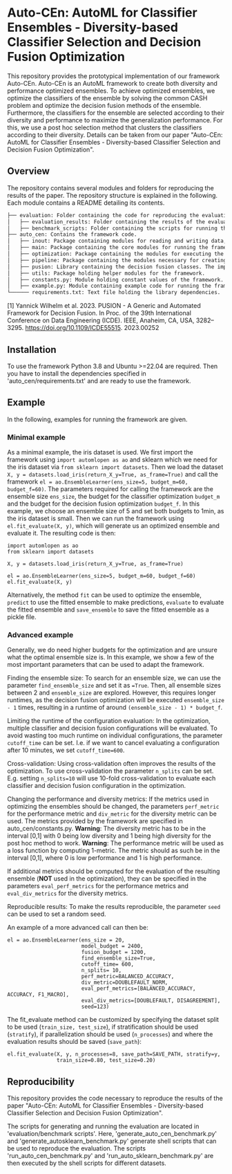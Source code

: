 # Auto-CEn: AutoML for Classifier Ensembles - Diversity-based Classifier Selection and Decision Fusion Optimization 

This repository provides the prototypical implementation of our framework Auto-CEn.
Auto-CEn is an AutoML framework to create both diversity and performance optimized ensembles.
To achieve optimized ensembles, we optimize the classifiers of the ensemble by solving the common CASH problem and optimize the decision fusion methods of the ensemble.
Furthermore, the classifiers for the ensemble are selected according to their diversity and performance to maximize the generalization performance.
For this, we use a post hoc selection method that clusters the classifiers according to their diversity.
Details can be taken from our paper "Auto-CEn: AutoML for Classifier Ensembles - Diversity-based Classifier Selection and Decision Fusion Optimization".

## Overview
The repository contains several modules and folders for reproducing the results of the paper.
The repository structure is explained in the following. Each module contains a README detailing its contents.

```md
├── evaluation: Folder containing the code for reproducing the evaluation results, as well as the results themselves.
│   ├── evaluation_results: Folder containing the results of the evaluation runs.
│   ├── benchmark_scripts: Folder containing the scripts for running the evaluation.
├── auto_cen: Contains the framework code.
│   ├── inout: Package containing modules for reading and writing data, as well as generating evaluation results.
│   ├── main: Package containing the core modules for running the framework, i.e. storing the data, constructing the configuration space and running the ensemble optimization.
│   ├── optimization: Package containing the modules for executing the CASH optimization and the data structure for storing algorithm configurations
│   ├── pipeline: Package containing the modules necessary for creating the automl and ensemble pipeline, i.e. the classification and decision fusion algorithms, the post hoc selection and the evaluation of the configurations.
│   ├── pusion: Library containing the decision fusion classes. The implementation is taken from the pusion paper by Wilhelm et al. [1].
│   ├── utils: Package holding helper modules for the framework.
│   ├── constants.py: Module holding constant values of the framework.
│   ├── example.py: Module containing example code for running the framework.
└────── requirements.txt: Text file holding the library dependencies.
```

[1] Yannick Wilhelm et al. 2023. PUSION - A Generic and Automated Framework for
Decision Fusion. In Proc. of the 39th International Conference on Data Engineering
(ICDE). IEEE, Anaheim, CA, USA, 3282–3295. https://doi.org/10.1109/ICDE55515.
2023.00252

## Installation
To use the framework Python 3.8 and Ubuntu >=22.04 are required.
Then you have to install the dependencies specified in 'auto_cen/requirements.txt' and are ready to use the framework.

## Example
In the following, examples for running the framework are given.

### Minimal example
As a minimal example, the iris dataset is used.
We first import the framework using `import automlopen as ao` and sklearn which we need for the iris dataset via `from sklearn import datasets`.
Then we load the dataset `X, y = datasets.load_iris(return_X_y=True, as_frame=True)` and call the framework `el = ao.EnsembleLearner(ens_size=5, budget_m=60, budget_f=60)`.
The parameters required for calling the framework are the ensemble size `ens_size`, the budget for the classifier optimization `budget_m` and the budget for the decision fusion optimization `budget_f`.
In this example, we choose an ensemble size of 5 and set both budgets to 1min, as the iris dataset is small.
Then we can run the framework using `el.fit_evaluate(X, y)`, which will generate us an optimized ensemble and evaluate it.
The resulting code is then:

	import automlopen as ao
	from sklearn import datasets

	X, y = datasets.load_iris(return_X_y=True, as_frame=True)

	el = ao.EnsembleLearner(ens_size=5, budget_m=60, budget_f=60)
	el.fit_evaluate(X, y)

Alternatively, the method `fit` can be used to optimize the ensemble, `predict` to use the fitted ensemble to make predictions, `evaluate` to evaluate the fitted ensemble and `save_ensemble` to save the fitted ensemble as a pickle file.

### Advanced example
Generally, we do need higher budgets for the optimization and are unsure what the optimal ensemble size is.
In this example, we show a few of the most important parameters that can be used to adapt the framework.

Finding the ensemble size: To search for an ensemble size, we can use the parameter `find_ensemble_size` and set it as `=True`.
Then, all ensemble sizes between 2 and `ensemble_size` are explored.
However, this requires longer runtimes, as the decision fusion optimization will be executed `ensemble_size - 1` times, resulting in a runtime of around `(ensemble_size - 1) * budget_f`.

Limiting the runtime of the configuration evaluation: In the optimization, multiple classifier and decision fusion configurations will be evaluated. To avoid wasting too much runtime on individual configurations, the parameter `cutoff_time` can be set. I.e. if we want to cancel evaluating a configuration after 10 minutes, we set `cutoff_time=600`.

Cross-validation: Using cross-validation often improves the results of the optimization. To use cross-validation the parameter `n_splits` can be set. E.g. setting `n_splits=10` will use 10-fold cross-validation to evaluate each classifier and decision fusion configuration in the optimization.

Changing the performance and diversity metrics: If the metrics used in optimizing the ensembles should be changed, the parameters `perf_metric` for the performance metric and `div_metric` for the diversity metric can be used.
The metrics provided by the framework are specified in auto_cen/constants.py.
**Warning**: The diversity metric has to be in the interval [0,1] with 0 being low diversity and 1 being high diversity for the post hoc method to work.
**Warning**: The performance metric will be used as a loss function by computing 1-metric. The metric should as such be in the interval [0,1], where 0 is low performance and 1 is high performance.

If additional metrics should be computed for the evaluation of the resulting ensemble (**NOT** used in the optimization), they can be specified in the parameters `eval_perf_metrics` for the performance metrics and `eval_div_metrics` for the diversity metrics.

Reproducible results: To make the results reproducible, the parameter `seed` can be used to set a random seed.

An example of a more advanced call can then be:

    el = ao.EnsembleLearner(ens_size = 20, 
                            model_budget = 2400, 
                            fusion_budget = 1200,
                            find_ensemble_size=True,
                            cutoff_time= 600,
                            n_splits= 10,
                            perf_metric=BALANCED_ACCURACY,
                            div_metric=DOUBLEFAULT_NORM,
                            eval_perf_metrics=[BALANCED_ACCURACY, ACCURACY, F1_MACRO],
                            eval_div_metrics=[DOUBLEFAULT, DISAGREEMENT],
                            seed=123)


The fit_evaluate method can be customized by specifying the dataset split to be used (`train_size, test_size`), if stratification should be used (`stratify`), if parallelization should be used (`n_processes`) and where the evaluation results should be saved (`save_path`):

    el.fit_evaluate(X, y, n_processes=8, save_path=SAVE_PATH, stratify=y,
                    train_size=0.80, test_size=0.20)


## Reproducibility
This repository provides the code necessary to reproduce the results of the paper "Auto-CEn: AutoML for Classifier Ensembles - Diversity-based Classifier Selection and Decision Fusion Optimization".

The scripts for generating and running the evaluation are located in 'evaluation/benchmark scripts'.
Here, 'generate_auto_cen_benchmark.py' and 'generate_autosklearn_benchmark.py' generate shell scripts that can be used to reproduce the evaluation.
The scripts 'run_auto_cen_benchmark.py' and 'run_auto_sklearn_benchmark.py' are then executed by the shell scripts for different datasets.

